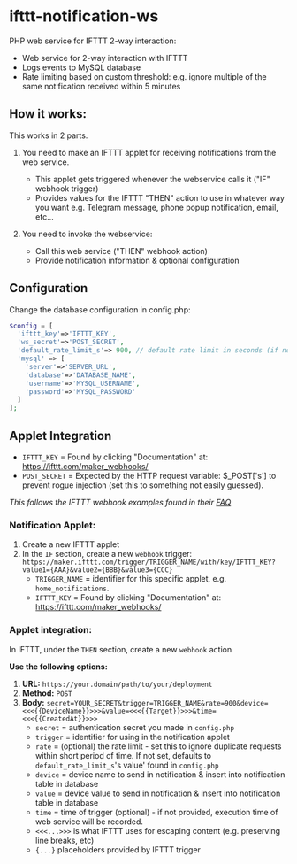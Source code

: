 # ifttt-notification-ws
PHP web service for IFTTT 2-way interaction:

 - Web service for 2-way interaction with IFTTT
 - Logs events to MySQL database
 - Rate limiting based on custom threshold: e.g. ignore multiple of the same notification received within 5 minutes


## How it works:
This works in 2 parts.
1. You need to make an IFTTT applet for receiving notifications from the web service.
   - This applet gets triggered whenever the webservice calls it ("IF" webhook trigger)
   - Provides values for the IFTTT "THEN" action to use in whatever way you want e.g. Telegram message, phone popup notification, email, etc...

2. You need to invoke the webservice:
   - Call this web service ("THEN" webhook action)
   - Provide notification information & optional configuration


## Configuration

Change the database configuration in config.php:

```php
$config = [
  'ifttt_key'=>'IFTTT_KEY',
  'ws_secret'=>'POST_SECRET',
  'default_rate_limit_s'=> 900, // default rate limit in seconds (if not specified by request, use this rate limit)
  'mysql' => [
    'server'=>'SERVER_URL',
    'database'=>'DATABASE_NAME',
    'username'=>'MYSQL_USERNAME',
    'password'=>'MYSQL_PASSWORD'
  ]
];
```
## Applet Integration

- `IFTTT_KEY` = Found by clicking "Documentation" at: https://ifttt.com/maker_webhooks/
- `POST_SECRET` = Expected by the HTTP request variable: $_POST['s'] to prevent rogue injection (set this to something not easily guessed).

*This follows the IFTTT webhook examples found in their [FAQ](https://help.ifttt.com/hc/en-us/articles/115010230347-Webhooks-service-FAQ)*

### Notification Applet:
1. Create a new IFTTT applet
2. In the `IF` section, create a new `webhook` trigger:
`https://maker.ifttt.com/trigger/TRIGGER_NAME/with/key/IFTTT_KEY?value1={AAA}&value2={BBB}&value3={CCC}`
   - `TRIGGER_NAME` = identifier for this specific applet, e.g. `home_notifications`.
   - `IFTTT_KEY` = Found by clicking "Documentation" at: https://ifttt.com/maker_webhooks/



### Applet integration:
In IFTTT, under the `THEN` section, create a new `webhook` action

**Use the following options:**
1. **URL:** `https://your.domain/path/to/your/deployment`
2. **Method:** `POST`
3. **Body:** `secret=YOUR_SECRET&trigger=TRIGGER_NAME&rate=900&device=<<<{{DeviceName}}>>>&value=<<<{{Target}}>>>&time=<<<{{CreatedAt}}>>>`
   - `secret` = authentication secret you made in `config.php`
   - `trigger` = identifier for using in the notification applet
   - `rate` = (optional) the rate limit - set this to ignore duplicate requests within short period of time. If not set, defaults to `default_rate_limit_s`'s value' found in `config.php`
   - `device` = device name to send in notification & insert into notification table in database
   - `value` = device value to send in notification & insert into notification table in database
   - `time` = time of trigger (optional) - if not provided, execution time of web service will be recorded.
   - `<<<...>>>` is what IFTTT uses for escaping content (e.g. preserving line breaks, etc)
   - `{...}` placeholders provided by IFTTT trigger
